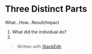 
# Three Distinct Parts
What...How...Result/Impact

 1. What did the individual do?
 2. 

> Written with [StackEdit](https://stackedit.io/).
<!--stackedit_data:
eyJoaXN0b3J5IjpbLTMzNTI1MzQxNV19
-->